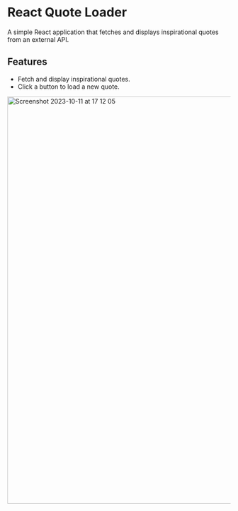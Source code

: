 # React Quote Loader

A simple React application that fetches and displays inspirational quotes from an external API.

## Features

- Fetch and display inspirational quotes.
- Click a button to load a new quote.


<img width="918" alt="Screenshot 2023-10-11 at 17 12 05" src="https://github.com/ildizsigrai/React-Quote-Fetcher/assets/128381088/fcc914fc-4971-45a1-8aa5-828e46f7e9cb">
